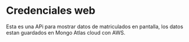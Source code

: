 # Credenciales web
Esta es una APi para mostrar datos de matriculados en pantalla, los datos estan guardados en Mongo Atlas cloud con AWS.

